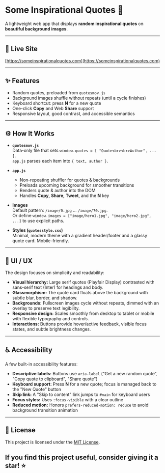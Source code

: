 # Some Inspirational Quotes 🎇

A lightweight web app that displays **random inspirational quotes** on **beautiful background images**.

---

## 🔗 Live Site
[https://someinspirationalquotes.com](https://someinspirationalquotes.com)

---

## ✨ Features
- Random quotes, preloaded from `quotesmov.js`
- Background images shuffle without repeats (until a cycle finishes)
- Keyboard shortcut: press **N** for a new quote
- One-click **Copy** and Web **Share** support
- Responsive layout, good contrast, and accessible semantics

---

## ⚙️ How It Works
- **`quotesmov.js`**  
  Data-only file that sets `window.quotes = [ "Quote<br><br>Author", ... ]`.  
  `app.js` parses each item into `{ text, author }`.

- **`app.js`**
    - Non-repeating shuffler for quotes & backgrounds
    - Preloads upcoming background for smoother transitions
    - Renders quote & author into the DOM
    - Handles **Copy**, **Share**, **Tweet**, and the **N** key

- **Images**  
  Default pattern: `/image/0.jpg` … `/image/70.jpg`.  
  Or define `window.images = ["image/hero1.jpg", "image/hero2.jpg", ...]` to use explicit paths.

- **Styles (`quotesstyle.css`)**  
  Minimal, modern theme with a gradient header/footer and a glassy quote card. Mobile-friendly.

---

## 🎨 UI / UX

The design focuses on simplicity and readability:

- **Visual hierarchy:** Large serif quotes (Playfair Display) contrasted with sans-serif text (Inter) for headings and body.
- **Glassmorphism:** The quote card floats above the background with subtle blur, border, and shadow.
- **Backgrounds:** Fullscreen images cycle without repeats, dimmed with an overlay to preserve text legibility.
- **Responsive design:** Scales smoothly from desktop to tablet or mobile with flexible typography and controls.
- **Interactions:** Buttons provide hover/active feedback, visible focus states, and subtle brightness changes.

---

## ♿️ Accessibility
A few built-in accessibility features:

- **Descriptive labels:** Buttons use `aria-label` ("Get a new random quote", "Copy quote to clipboard", "Share quote")
- **Keyboard support:** Press **N** for a new quote; focus is managed back to the "New Quote" button
- **Skip link:** A "Skip to content" link jumps to `#main` for keyboard users
- **Focus styles:** Uses `:focus-visible` with a clear outline
- **Reduced motion:** Honors `prefers-reduced-motion: reduce` to avoid background transition animation

---

## 📜 License

This project is licensed under the [MIT License](./LICENSE.txt).

## If you find this project useful, consider giving it a star! ⭐

